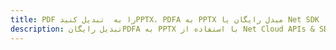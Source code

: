 ---title: PDF را به  تبدیل کنیدPPTX، PDFA به PPTX مبدل رایگان یا Net SDKdescription: تبدیل رایگانPDFA به PPTX با استفاده از Net Cloud APIs & SDK همچنین اسناد PDF را در Cloud ایجاد، ویرایش و رندر کنید.---